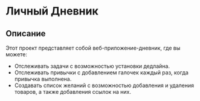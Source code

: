 # Личный Дневник

## Описание

Этот проект представляет собой веб-приложение-дневник, где вы можете:
- Отслеживать задачи с возможностью установки дедлайна.
- Отслеживать привычки с добавлением галочек каждый раз, когда привычка выполнена.
- Создавать список желаний с возможностью добавления и удаления товаров, а также добавления ссылок на них.

  
